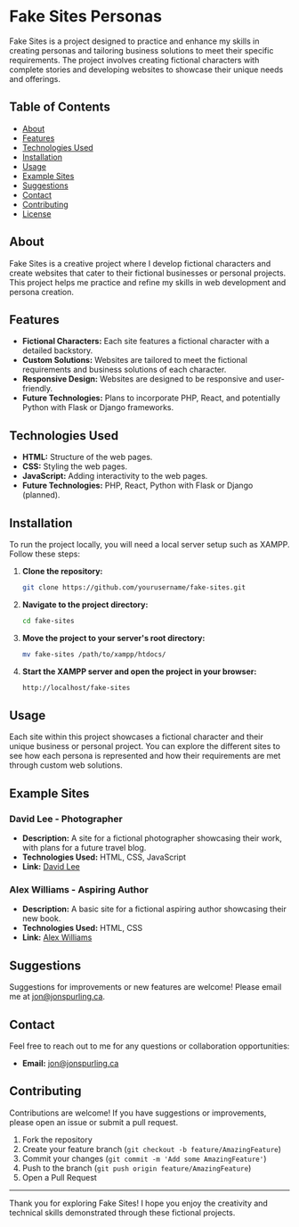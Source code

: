 # Fake Sites Personas

Fake Sites is a project designed to practice and enhance my skills in creating personas and tailoring business solutions to meet their specific requirements. The project involves creating fictional characters with complete stories and developing websites to showcase their unique needs and offerings.

## Table of Contents
- [About](#about)
- [Features](#features)
- [Technologies Used](#technologies-used)
- [Installation](#installation)
- [Usage](#usage)
- [Example Sites](#example-sites)
- [Suggestions](#suggestions)
- [Contact](#contact)
- [Contributing](#contributing)
- [License](#license)

## About
Fake Sites is a creative project where I develop fictional characters and create websites that cater to their fictional businesses or personal projects. This project helps me practice and refine my skills in web development and persona creation.

## Features
- **Fictional Characters:** Each site features a fictional character with a detailed backstory.
- **Custom Solutions:** Websites are tailored to meet the fictional requirements and business solutions of each character.
- **Responsive Design:** Websites are designed to be responsive and user-friendly.
- **Future Technologies:** Plans to incorporate PHP, React, and potentially Python with Flask or Django frameworks.

## Technologies Used
- **HTML:** Structure of the web pages.
- **CSS:** Styling the web pages.
- **JavaScript:** Adding interactivity to the web pages.
- **Future Technologies:** PHP, React, Python with Flask or Django (planned).

## Installation
To run the project locally, you will need a local server setup such as XAMPP. Follow these steps:

1. **Clone the repository:**
    ```sh
    git clone https://github.com/yourusername/fake-sites.git
    ```
2. **Navigate to the project directory:**
    ```sh
    cd fake-sites
    ```
3. **Move the project to your server's root directory:**
    ```sh
    mv fake-sites /path/to/xampp/htdocs/
    ```
4. **Start the XAMPP server and open the project in your browser:**
    ```sh
    http://localhost/fake-sites
    ```

## Usage
Each site within this project showcases a fictional character and their unique business or personal project. You can explore the different sites to see how each persona is represented and how their requirements are met through custom web solutions.

## Example Sites
### David Lee - Photographer
- **Description:** A site for a fictional photographer showcasing their work, with plans for a future travel blog.
- **Technologies Used:** HTML, CSS, JavaScript
- **Link:** [David Lee](https://david-lee.jonspurling.ca)

### Alex Williams - Aspiring Author
- **Description:** A basic site for a fictional aspiring author showcasing their new book.
- **Technologies Used:** HTML, CSS
- **Link:** [Alex Williams](https://alex-williams.jonspurling.ca)

## Suggestions
Suggestions for improvements or new features are welcome! Please email me at [jon@jonspurling.ca](mailto:jon@jonspurling.ca).

## Contact
Feel free to reach out to me for any questions or collaboration opportunities:
- **Email:** [jon@jonspurling.ca](mailto:jon@jonspurling.ca)

## Contributing
Contributions are welcome! If you have suggestions or improvements, please open an issue or submit a pull request.

1. Fork the repository
2. Create your feature branch (`git checkout -b feature/AmazingFeature`)
3. Commit your changes (`git commit -m 'Add some AmazingFeature'`)
4. Push to the branch (`git push origin feature/AmazingFeature`)
5. Open a Pull Request

---

Thank you for exploring Fake Sites! I hope you enjoy the creativity and technical skills demonstrated through these fictional projects.
